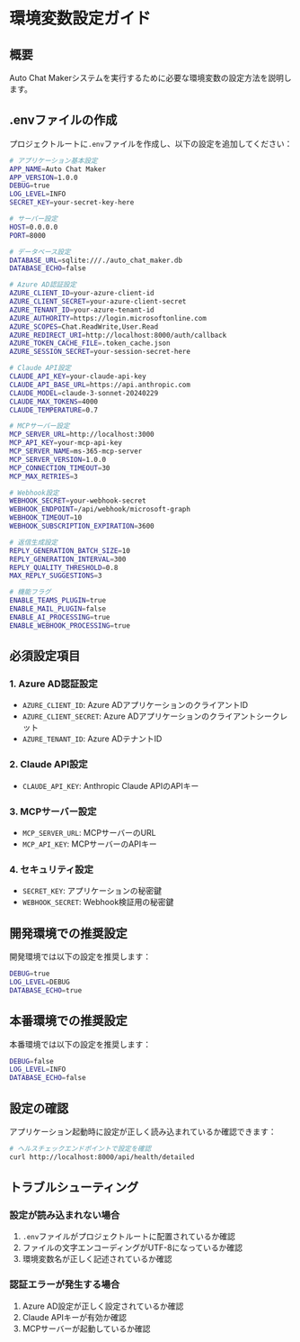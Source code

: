 # 環境変数設定ガイド

## 概要

Auto Chat Makerシステムを実行するために必要な環境変数の設定方法を説明します。

## .envファイルの作成

プロジェクトルートに`.env`ファイルを作成し、以下の設定を追加してください：

```bash
# アプリケーション基本設定
APP_NAME=Auto Chat Maker
APP_VERSION=1.0.0
DEBUG=true
LOG_LEVEL=INFO
SECRET_KEY=your-secret-key-here

# サーバー設定
HOST=0.0.0.0
PORT=8000

# データベース設定
DATABASE_URL=sqlite:///./auto_chat_maker.db
DATABASE_ECHO=false

# Azure AD認証設定
AZURE_CLIENT_ID=your-azure-client-id
AZURE_CLIENT_SECRET=your-azure-client-secret
AZURE_TENANT_ID=your-azure-tenant-id
AZURE_AUTHORITY=https://login.microsoftonline.com
AZURE_SCOPES=Chat.ReadWrite,User.Read
AZURE_REDIRECT_URI=http://localhost:8000/auth/callback
AZURE_TOKEN_CACHE_FILE=.token_cache.json
AZURE_SESSION_SECRET=your-session-secret-here

# Claude API設定
CLAUDE_API_KEY=your-claude-api-key
CLAUDE_API_BASE_URL=https://api.anthropic.com
CLAUDE_MODEL=claude-3-sonnet-20240229
CLAUDE_MAX_TOKENS=4000
CLAUDE_TEMPERATURE=0.7

# MCPサーバー設定
MCP_SERVER_URL=http://localhost:3000
MCP_API_KEY=your-mcp-api-key
MCP_SERVER_NAME=ms-365-mcp-server
MCP_SERVER_VERSION=1.0.0
MCP_CONNECTION_TIMEOUT=30
MCP_MAX_RETRIES=3

# Webhook設定
WEBHOOK_SECRET=your-webhook-secret
WEBHOOK_ENDPOINT=/api/webhook/microsoft-graph
WEBHOOK_TIMEOUT=10
WEBHOOK_SUBSCRIPTION_EXPIRATION=3600

# 返信生成設定
REPLY_GENERATION_BATCH_SIZE=10
REPLY_GENERATION_INTERVAL=300
REPLY_QUALITY_THRESHOLD=0.8
MAX_REPLY_SUGGESTIONS=3

# 機能フラグ
ENABLE_TEAMS_PLUGIN=true
ENABLE_MAIL_PLUGIN=false
ENABLE_AI_PROCESSING=true
ENABLE_WEBHOOK_PROCESSING=true
```

## 必須設定項目

### 1. Azure AD認証設定
- `AZURE_CLIENT_ID`: Azure ADアプリケーションのクライアントID
- `AZURE_CLIENT_SECRET`: Azure ADアプリケーションのクライアントシークレット
- `AZURE_TENANT_ID`: Azure ADテナントID

### 2. Claude API設定
- `CLAUDE_API_KEY`: Anthropic Claude APIのAPIキー

### 3. MCPサーバー設定
- `MCP_SERVER_URL`: MCPサーバーのURL
- `MCP_API_KEY`: MCPサーバーのAPIキー

### 4. セキュリティ設定
- `SECRET_KEY`: アプリケーションの秘密鍵
- `WEBHOOK_SECRET`: Webhook検証用の秘密鍵

## 開発環境での推奨設定

開発環境では以下の設定を推奨します：

```bash
DEBUG=true
LOG_LEVEL=DEBUG
DATABASE_ECHO=true
```

## 本番環境での推奨設定

本番環境では以下の設定を推奨します：

```bash
DEBUG=false
LOG_LEVEL=INFO
DATABASE_ECHO=false
```

## 設定の確認

アプリケーション起動時に設定が正しく読み込まれているか確認できます：

```bash
# ヘルスチェックエンドポイントで設定を確認
curl http://localhost:8000/api/health/detailed
```

## トラブルシューティング

### 設定が読み込まれない場合
1. `.env`ファイルがプロジェクトルートに配置されているか確認
2. ファイルの文字エンコーディングがUTF-8になっているか確認
3. 環境変数名が正しく記述されているか確認

### 認証エラーが発生する場合
1. Azure AD設定が正しく設定されているか確認
2. Claude APIキーが有効か確認
3. MCPサーバーが起動しているか確認
